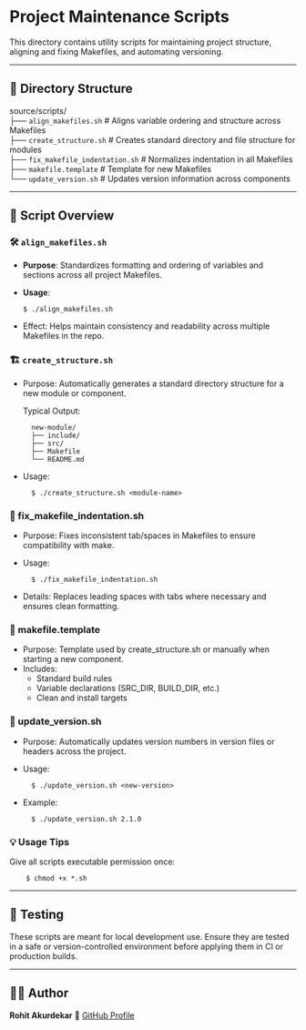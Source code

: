 # Project Maintenance Scripts

This directory contains utility scripts for maintaining project structure, aligning and fixing Makefiles, and automating versioning.

---

## 📁 Directory Structure

source/scripts/ <br>
├── `align_makefiles.sh` # Aligns variable ordering and structure across Makefiles <br>
├── `create_structure.sh` # Creates standard directory and file structure for modules <br>
├── `fix_makefile_indentation.sh` # Normalizes indentation in all Makefiles <br>
├── `makefile.template` # Template for new Makefiles <br>
└── `update_version.sh` # Updates version information across components <br>


---

## 🔧 Script Overview

### 🛠️ `align_makefiles.sh`

- **Purpose**: Standardizes formatting and ordering of variables and sections across all project Makefiles.
- **Usage**:

      $ ./align_makefiles.sh

- Effect: Helps maintain consistency and readability across multiple Makefiles in the repo.

### 🏗️ `create_structure.sh`

- Purpose: Automatically generates a standard directory structure for a new module or component.

    Typical Output:

        new-module/
        ├── include/
        ├── src/
        ├── Makefile
        └── README.md

- Usage:

        $ ./create_structure.sh <module-name>

### 🧹 fix_makefile_indentation.sh

- Purpose: Fixes inconsistent tab/spaces in Makefiles to ensure compatibility with make.

- Usage:

        $ ./fix_makefile_indentation.sh

- Details: Replaces leading spaces with tabs where necessary and ensures clean formatting.

### 📄 makefile.template

- Purpose: Template used by create_structure.sh or manually when starting a new component.
- Includes:
    - Standard build rules
    - Variable declarations (SRC_DIR, BUILD_DIR, etc.)
    - Clean and install targets

### 🔄 update_version.sh

- Purpose: Automatically updates version numbers in version files or headers across the project.
- Usage:

        $ ./update_version.sh <new-version>

- Example:

        $ ./update_version.sh 2.1.0

### 💡 Usage Tips

Give all scripts executable permission once:

        $ chmod +x *.sh
---

## 🧪 Testing

These scripts are meant for local development use. Ensure they are tested in a safe or version-controlled environment before applying them in CI or production builds.

---

## 🧑‍💻 Author

**Rohit Akurdekar**
🔗 [GitHub Profile](https://github.com/RohitAkurdekar)

